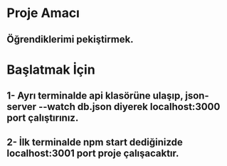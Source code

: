# Proje Amacı
## Öğrendiklerimi pekiştirmek.

# Başlatmak İçin
## 1- Ayrı terminalde api klasörüne ulaşıp, json-server --watch db.json diyerek localhost:3000 port çalıştırınız.
## 2- İlk terminalde npm start dediğinizde localhost:3001 port proje çalışacaktır.
